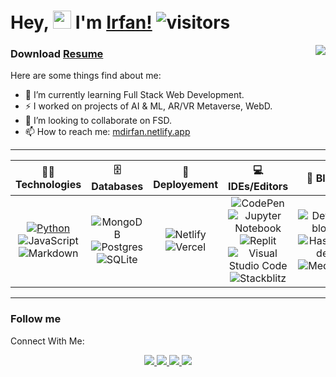 # Hey, <img src="https://github.com/TheDudeThatCode/TheDudeThatCode/blob/master/Assets/Hi.gif" width="29"> I'm [Irfan!](https://mdirfan.netlify.app/) ![visitors](https://visitor-badge.laobi.icu/badge?page_id=dev-mdirfan.dev-mdirfan)

<img align="right" src="https://github-readme-streak-stats.herokuapp.com/?user=dev-mdirfan&">

<h3 align="left">Download <a href="https://drive.google.com/file/d/137eaIMLDX2g49ewRlq4Zlkq6uHR_FiOU/view?usp=sharing" target="_blank">Resume</a></h3>

Here are some things find about me:

<!-- - 🔭 I’m currently working on ... -->
- 🌱 I’m currently learning Full Stack Web Development.
- ⚡ I worked on projects of AI & ML, AR/VR Metaverse, WebD.
- 👯 I’m looking to collaborate on FSD.
- 📫 How to reach me: [mdirfan.netlify.app](https://mdirfan.netlify.app/)

---

|🧑‍💻 Technologies|🗄️ Databases| 🚀 Deployement|💻 IDEs/Editors|📝 Blog|
|:----:|:------:|:-----:|:-----:|:-----:|
| [![Python](https://img.shields.io/badge/python-3670A0?style=for-the-badge&logo=python&logoColor=ffdd54)](https://github.com/dev-mdirfan?tab=repositories&q=&type=&language=python) ![JavaScript](https://img.shields.io/badge/javascript-%23323330.svg?style=for-the-badge&logo=javascript&logoColor=%23F7DF1E) ![Markdown](https://img.shields.io/badge/markdown-%23000000.svg?style=for-the-badge&logo=markdown&logoColor=white) | ![MongoDB](https://img.shields.io/badge/MongoDB-%234ea94b.svg?style=for-the-badge&logo=mongodb&logoColor=white) ![Postgres](https://img.shields.io/badge/postgres-%23316192.svg?style=for-the-badge&logo=postgresql&logoColor=white) ![SQLite](https://img.shields.io/badge/sqlite-%2307405e.svg?style=for-the-badge&logo=sqlite&logoColor=white)  | ![Netlify](https://img.shields.io/badge/netlify-%23000000.svg?style=for-the-badge&logo=netlify&logoColor=#00C7B7) ![Vercel](https://img.shields.io/badge/vercel-%23000000.svg?style=for-the-badge&logo=vercel&logoColor=white) | ![CodePen](https://img.shields.io/badge/CodePen-white?style=for-the-badge&logo=codepen&logoColor=black) ![Jupyter Notebook](https://img.shields.io/badge/jupyter-%23FA0F00.svg?style=for-the-badge&logo=jupyter&logoColor=white) ![Replit](https://img.shields.io/badge/Replit-DD1200?style=for-the-badge&logo=Replit&logoColor=white) ![Visual Studio Code](https://img.shields.io/badge/Visual%20Studio%20Code-0078d7.svg?style=for-the-badge&logo=visual-studio-code&logoColor=white) ![Stackblitz](https://img.shields.io/badge/Stackblitz-fff?style=for-the-badge&logo=Stackblitz&logoColor=1389FD) | ![Dev.to blog](https://img.shields.io/badge/dev.to-0A0A0A?style=for-the-badge&logo=dev.to&logoColor=white) ![Hashnode](https://img.shields.io/badge/Hashnode-2962FF?style=for-the-badge&logo=hashnode&logoColor=white) ![Medium](https://img.shields.io/badge/Medium-12100E?style=for-the-badge&logo=medium&logoColor=white) |

---

### Follow me

Connect With Me:

<p align="center">
	<!-- Connect with me -->
	<a href="mailto:mdirfan5702@gmail.com">
	  <img src="https://img.shields.io/badge/Gmail-D14836?style=for-the-badge&logo=gmail&logoColor=white"   />
	</a>
	<a href="https://www.linkedin.com/in/mdirfan57/">
	  <img src="https://img.shields.io/badge/LinkedIn-0077B5?style=for-the-badge&logo=linkedin&logoColor=white" /> 
	 </a> 
	<a href="https://twitter.com/mohdirfan57">
	  <img src="https://img.shields.io/badge/Twitter-1DA1F2?style=for-the-badge&logo=twitter&logoColor=white"   />
	</a>
	<a href="https://dev.to/mdirfan">
	  <img src="https://img.shields.io/badge/dev.to-0A0A0A?style=for-the-badge&logo=devdotto&logoColor=white" />
	</a>
</p>
